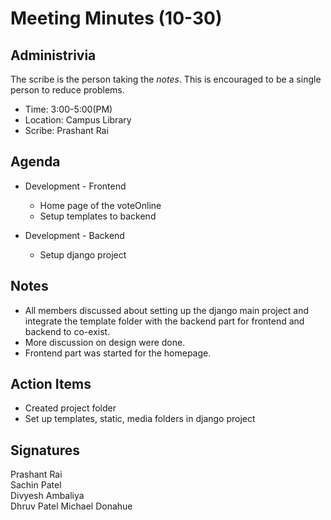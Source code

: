 
# Meeting Minutes (10-30)

## Administrivia
The scribe is the person taking the _notes_. This is encouraged to be a single person to reduce problems.
* Time: 3:00-5:00(PM)
* Location: Campus Library
* Scribe: Prashant Rai

## Agenda
* Development - Frontend
  * Home page of the voteOnline
  * Setup templates to backend

* Development - Backend
  * Setup django project

## Notes
* All members discussed about setting up the django main project and integrate the template folder with the backend part for frontend and backend to co-exist. 
* More discussion on design were done. 
* Frontend part was started for the homepage.


## Action Items
* Created project folder
* Set up templates, static, media folders in django project


## Signatures
Prashant Rai  
Sachin Patel  
Divyesh Ambaliya  
Dhruv Patel
Michael Donahue

